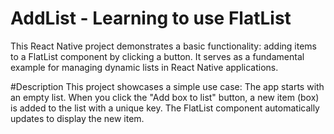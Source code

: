 # AddList - Learning to use FlatList
This React Native project demonstrates a basic functionality: adding items to a FlatList component by clicking a button. It serves as a fundamental example for managing dynamic lists in React Native applications.

#Description
This project showcases a simple use case:
The app starts with an empty list.
When you click the "Add box to list" button, a new item (box) is added to the list with a unique key.
The FlatList component automatically updates to display the new item.
